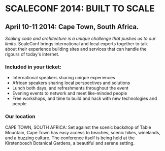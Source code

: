 # SCALECONF 2014: BUILT TO SCALE
## April 10-11 2014: Cape Town, South Africa.

*Scaling code and architecture is a unique challenge that pushes us to our limits.* ScaleConf brings international and local experts together to talk about their experience building sites and services that can handle the rigours of today's internet.

### Included in your ticket:

* International speakers sharing unique experiences
* African speakers sharing local perspectives and solutions
* Lunch both days, and refreshments throughout the event
* Evening events to network and meet like-minded people
* Free workshops, and time to build and hack with new technologies and people

### Our location

CAPE TOWN, SOUTH AFRICA: Set against the scenic backdrop of Table Mountain, Cape Town has easy access to beaches, scenic hikes, winelands, and a buzzing culture.
The conference itself is being held at the Kirstenbosch Botanical Gardens, a beautiful and serene setting.
